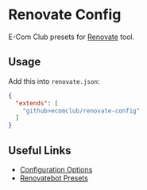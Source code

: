 # Renovate Config

E-Com Club presets for [Renovate](https://github.com/marketplace/renovate) tool.

## Usage

Add this into `renovate.json`:

```json
{
  "extends": [
    "github>ecomclub/renovate-config"
  ]
}
```

## Useful Links

- [Configuration Options](https://renovatebot.com/docs/configuration-options)
- [Renovatebot Presets](https://docs.renovatebot.com/config-presets/)

